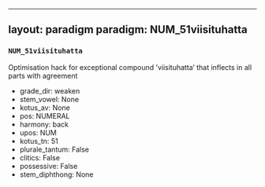 
---
layout: paradigm
paradigm: NUM_51viisituhatta
---
### ` NUM_51viisituhatta `

Optimisation hack for exceptional compound ’viisituhatta’ that inflects in all parts with agreement
* grade_dir: weaken
* stem_vowel: None
* kotus_av: None
* pos: NUMERAL
* harmony: back
* upos: NUM
* kotus_tn: 51
* plurale_tantum: False
* clitics: False
* possessive: False
* stem_diphthong: None
